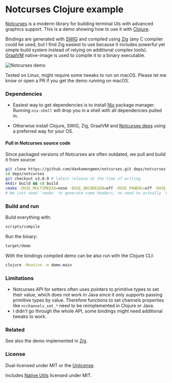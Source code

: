 
# Notcurses Clojure example

[Notcurses](https://notcurses.com/) is a moderm library for building terminal UIs with advanced graphics support. This is a demo showing how to use it with [Clojure](https://clojure.org/).

Bindings are generated with [SWIG](http://swig.org/) and compiled using [Zig](https://andrewkelley.me/post/zig-cc-powerful-drop-in-replacement-gcc-clang.html) (any C compiler could be used, but I find Zig easiest to use because it includes powerful yet simple build system instead of relying on additional complex tools). [GraalVM](https://www.graalvm.org/) native-image is used to compile it to a binary executable.

![Notcurses demo](https://user-images.githubusercontent.com/755611/114319180-d83ac400-9aff-11eb-8b50-3e9a388b91c7.png)

Tested on Linux, might require some tweaks to run on macOS. Please let me know or open a PR if you get the demo running on macOS.

### Dependencies

- Easiest way to get dependencies is to install [Nix](https://nixos.org/download.html) package manager.  
  Running `nix-shell` will drop you in a shell with all dependencies pulled in.

- Otherwise install Clojure, SWIG, Zig, GraalVM and [Notcurses deps](https://github.com/dankamongmen/notcurses/blob/master/INSTALL.md) using a preferred way for your OS.

#### Pull in Notcurses source code

Since packaged versions of Notcurses are often outdated, we pull and build it from source:

```sh
git clone https://github.com/dankamongmen/notcurses.git deps/notcurses
cd deps/notcurses
git checkout v3.0.9 # latest release at the time of writing
mkdir build && cd build
cmake -DUSE_MULTIMEDIA=none -DUSE_QRCODEGEN=off -DUSE_PANDOC=off -DUSE_DOCTEST=off ..
# We just need `cmake` to generate some headers, no need to actually `make` since rest will be handled by Zig.
```

### Build and run

Build everything with:
```sh
scripts/compile
```

Run the binary:
```sh
target/demo
```

With the bindings compiled demo can be also run with the Clojure CLI:
```sh
clojure -Mnative -m demo.main
```

### Limitations

- Notcurses API for setters often uses pointers to primitive types to set their value, which does not work in Java since it only supports passing primitive types by value. Therefore functions to set channels properties like `ncchannels_set_*` need to be reimplemented in Clojure or Java.
- I didn't go through the whole API, some bindings might need additional tweaks to work.

### Related

See also the demo implemented in [Zig](https://github.com/dundalek/notcurses-zig-example).

### License

Dual-licensed under MIT or the [Unlicense](https://unlicense.org/).

Includes [Native Utils](https://github.com/adamheinrich/native-utils) licensed under MIT.
